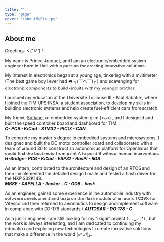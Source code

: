 ```yaml
---
title: ""
type: "page"
cover: "/aboutMePic.jpg"
---
```


About me
--------

Greetings ヾ(*'▽'*) ! 

My name is Prince Jacquet, and I am an electronic/embedded system engineer born in Haiti with a passion for creating innovative solutions.

My interest in electronics began at a young age, tinkering with a multimeter (The best game boy I ever had 🎮 ┐(￣ヘ￣)┌ ) and scavenging for electronic components to build circuits with my younger brother. 

I pursued my education at the Université Toulouse III - Paul Sabatier, where I joined the TIM UPS-INSA, a student association, to develop my skills in building electronic systems and help create fuel-efficient cars from scratch.

My friend, [Sofiane](https://www.linkedin.com/in/sofiane-aouci/), an embedded system gem (>ᴗ•) , and I designed and built the speed controller board and dashboard for TIM.\
***C- PCB - KiCad - STM32 - PIC18 - CAN*** 

To complete my master's degree in embedded systems and microsystems, I designed and built the DC motor controller board and collaborated with a team of around 30 to construct an autonomous platform for OpenIndus that could find the best route from point A to point B without human intervention.\
***H-Bridge - PCB - KiCad - ESP32 - RasPI - ROS*** 

As an intern, contributed to the architecture and design of an RTOS and then I implemented the detailed design I made and tested a flash driver for the NXP S32K148.\
***MBSE - CAPELLA - Docker - C - GDB - bash*** 

As an engineer, gained some experience in the automobile industry with software development and tests on the flash module of an aurix TC39X for Vitesco and then returned to aeronautics to design and implement software in compliance with DO-178 standards.\ 
***AUTOSAR - DO-178 - C*** 

As a junior engineer, I am still looking for my "Ikigai" project ( ◡‿◡ *) , but the work is always interesting, and I am dedicated to continuing my education and exploring new technologies to create innovative solutions that make a difference in the world (๑˃ᴗ˂)ﻭ.
